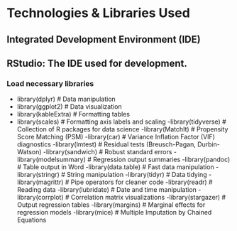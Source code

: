 
# Technologies & Libraries Used

## Integrated Development Environment (IDE)
## RStudio: The IDE used for development.

### Load necessary libraries
- library(dplyr)          # Data manipulation
- library(ggplot2)        # Data visualization
- library(kableExtra)     # Formatting tables
- library(scales)         # Formatting axis labels and scaling
-library(tidyverse)      # Collection of R packages for data science
-library(MatchIt)        # Propensity Score Matching (PSM)
-library(car)            # Variance Inflation Factor (VIF) diagnostics
-library(lmtest)         # Residual tests (Breusch-Pagan, Durbin-Watson)
-library(sandwich)       # Robust standard errors
-library(modelsummary)   # Regression output summaries
-library(pandoc)         # Table output in Word
-library(data.table)     # Fast data manipulation
-library(stringr)        # String manipulation
-library(tidyr)          # Data tidying
-library(magrittr)       # Pipe operators for cleaner code
-library(readr)          # Reading data
-library(lubridate)      # Date and time manipulation
-library(corrplot)       # Correlation matrix visualizations
-library(stargazer)      # Output regression tables
-library(margins)        # Marginal effects for regression models
-library(mice)           # Multiple Imputation by Chained Equations

